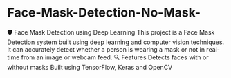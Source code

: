 # Face-Mask-Detection-No-Mask-
🛡️ Face Mask Detection using Deep Learning This project is a Face Mask Detection system built using deep learning and computer vision techniques. It can accurately detect whether a person is wearing a mask or not in real-time from an image or webcam feed.  🔍 Features Detects faces with or without masks  Built using TensorFlow, Keras and OpenCV 
